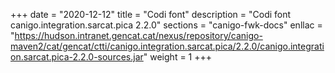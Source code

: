 +++
date        = "2020-12-12"
title       = "Codi font"
description = "Codi font canigo.integration.sarcat.pica 2.2.0"
sections    = "canigo-fwk-docs"
enllac		= "https://hudson.intranet.gencat.cat/nexus/repository/canigo-maven2/cat/gencat/ctti/canigo.integration.sarcat.pica/2.2.0/canigo.integration.sarcat.pica-2.2.0-sources.jar"
weight		= 1
+++
